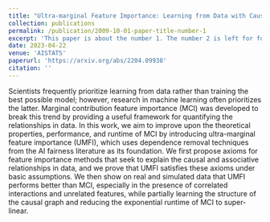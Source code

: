 ```yaml
---
title: "Ultra-marginal Feature Importance: Learning from Data with Causal Guarantees"
collection: publications
permalink: /publication/2009-10-01-paper-title-number-1
excerpt: 'This paper is about the number 1. The number 2 is left for future work.'
date: 2023-04-22
venue: 'AISTATS'
paperurl: 'https://arxiv.org/abs/2204.09938'
citation: ''
---
```

Scientists frequently prioritize learning from data rather than training the best possible model; however, research in machine learning often prioritizes the latter. Marginal contribution feature importance (MCI) was developed to break this trend by providing a useful framework for quantifying the relationships in data. In this work, we aim to improve upon the theoretical properties, performance, and runtime of MCI by introducing ultra-marginal feature importance (UMFI), which uses dependence removal techniques from the AI fairness literature as its foundation. We first propose axioms for feature importance methods that seek to explain the causal and associative relationships in data, and we prove that UMFI satisfies these axioms under basic assumptions. We then show on real and simulated data that UMFI performs better than MCI, especially in the presence of correlated interactions and unrelated features, while partially learning the structure of the causal graph and reducing the exponential runtime of MCI to super-linear.
